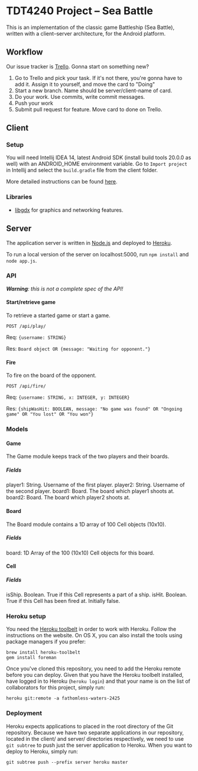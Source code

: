 # TDT4240 Project – Sea Battle
This is an implementation of the classic game Battleship (Sea Battle), written
with a client–server architecture, for the Android platform.

## Workflow
Our issue tracker is [Trello](https://trello.com/b/ih5ztWXn/progark). Gonna start on something new?

1. Go to Trello and pick your task. If it's not there, you're gonna have to add it. Assign it to yourself, and move the card to "Doing"
2. Start a new branch. Name should be server/client-name of card.
3. Do your work. Use commits, write commit messages.
4. Push your work
4. Submit pull request for feature. Move card to done on Trello.

## Client

### Setup
You will need Intellij IDEA 14, latest Android SDK (install build tools 20.0.0
as well) with an ANDROID\_HOME environment variable. Go to `Import project` in
Intellij and select the `build.gradle` file from the client folder.

More detailed instructions can be found
[here](https://github.com/libgdx/libgdx/wiki/Gradle-and-Intellij-IDEA).

### Libraries 
* [libgdx](https://github.com/libgdx/libgdx) for graphics and networking features.

## Server
The application server is written in [Node.js][node] and deployed to
[Heroku][heroku].

To run a local version of the server on localhost:5000, run `npm install` and `node app.js`.

### API

_**Warning**: this is not a complete spec of the API!_

#### Start/retrieve game

To retrieve a started game or start a game. 

```
POST /api/play/
```

Req: `{username: STRING}`

Res: `Board object OR {message: "Waiting for opponent."}`


#### Fire 

To fire on the board of the opponent.

```
POST /api/fire/
```

Req: `{username: STRING, x: INTEGER, y: INTEGER}`

Res: `{shipWasHit: BOOLEAN, message: "No game was found" OR "Ongoing game" OR "You lost" OR "You won"}`

### Models
#### Game
The Game module keeps track of the two players and their boards.
##### Fields
player1: String. Username of the first player.
player2: String. Username of the second player.
board1: Board. The board which player1 shoots at.
board2: Board. The board which player2 shoots at.  

#### Board
The Board module contains a 1D array of 100 Cell objects (10x10).
##### Fields
board: 1D Array of the 100 (10x10) Cell objects for this board.

#### Cell 
##### Fields
isShip. Boolean. True if this Cell represents a part of a ship.
isHit. Boolean. True if this Cell has been fired at. Initially false.


### Heroku setup
You need the [Heroku toolbelt][heroku-toolbelt] in order to work with Heroku.
Follow the instructions on the website. On OS X, you can also install the tools
using package managers if you prefer:

```
brew install heroku-toolbelt
gem install foreman
```

Once you've cloned this repository, you need to add the Heroku remote before
you can deploy. Given that you have the Heroku toolbelt installed, have logged
in to Heroku (`heroku login`) and that your name is on the list of
collaborators for this project, simply run:

```
heroku git:remote -a fathomless-waters-2425
```

### Deployment
Heroku expects applications to placed in the root directory of the Git
repository. Because we have two separate applications in our repository,
located in the client/ and server/ directories respectively, we need to use
`git subtree` to push just the server application to Heroku. When you want to
deploy to Heroku, simply run:

```
git subtree push --prefix server heroku master
```

[node]: http://nodejs.org/
[heroku]: https://www.heroku.com/
[heroku-toolbelt]: https://toolbelt.heroku.com/
